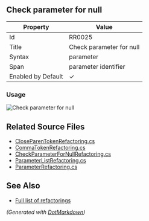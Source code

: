 ## Check parameter for null

| Property           | Value                    |
| ------------------ | ------------------------ |
| Id                 | RR0025                   |
| Title              | Check parameter for null |
| Syntax             | parameter                |
| Span               | parameter identifier     |
| Enabled by Default | &#x2713;                 |

### Usage

![Check parameter for null](../../images/refactorings/CheckParameterForNull.png)

## Related Source Files

* [CloseParenTokenRefactoring.cs](../../src/Refactorings/CSharp/Refactorings/CloseParenTokenRefactoring.cs)
* [CommaTokenRefactoring.cs](../../src/Refactorings/CSharp/Refactorings/CommaTokenRefactoring.cs)
* [CheckParameterForNullRefactoring.cs](../../src/Refactorings/CSharp/Refactorings/CheckParameterForNullRefactoring.cs)
* [ParameterListRefactoring.cs](../../src/Refactorings/CSharp/Refactorings/ParameterListRefactoring.cs)
* [ParameterRefactoring.cs](../../src/Refactorings/CSharp/Refactorings/ParameterRefactoring.cs)

## See Also

* [Full list of refactorings](Refactorings.md)

*\(Generated with [DotMarkdown](http://github.com/JosefPihrt/DotMarkdown)\)*